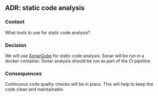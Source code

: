 ## ADR: static code analysis

### Context
What tools to use for static code analysis?

### Decision
We will use [SonarQube](https://www.sonarqube.org/) for static code analysis. Sonar will be run in a docker container.
Sonar analysis should be run as part of the CI pipeline.

### Consequences
Continuous code quality checks will be in place. This will help to keep the code clean and maintainable.
